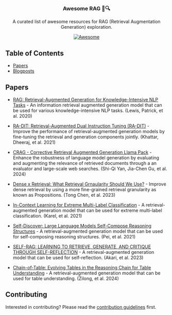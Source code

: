 <p align="center">
<p align="center">
<h3 align="center">Awesome RAG 📄🔍</h3>
<p align="center">
  A curated list of awesome resources for RAG (Retrieval Augmentation Generation) exploration.
</p>
<p align="center">
  <a href="https://github.com/sindresorhus/awesome">
    <img alt="Awesome" src="https://cdn.rawgit.com/sindresorhus/awesome/d7305f38d29fed78fa85652e3a63e154dd8e8829/media/badge.svg">
  </a>
</p>
</p>

## Table of Contents

- [Papers](#papers)
- [Blogposts](#blogs)

## Papers

- [RAG: Retrieval-Augmented Generation for Knowledge-Intensive NLP Tasks](./papers/rag.md) - An information retrieval augmented generation model that can be used for various knowledge-intensive NLP tasks. (Lewis, Patrick, et al. 2020)

- [RA-DIT: Retrieval-Augmented Dual Instruction Tuning (RA-DIT)](./papers/ra-dit.md) - Improve the performance of retrieval-augmented generation models by fine-tuning the retrieval and generation components jointly. (Khattar, Dheeraj, et al. 2021)

- [CRAG - Corrective Retrieval Augmented Generation Llama Pack](./papers/crag.md) - Enhance the robustness of language model generation by evaluating and augmenting the relevance of retrieved documents through a an evaluator and large-scale web searches. (Shi-Qi Yan, Jia-Chen Gu, et al. 2024)

- [Dense x Retrieval: What Retrieval Grnaularity Should We Use?](./papers/dense-retrieval.md) - Improve dense retrieval by using a more fine-grained retrieval granularity as known as Propositions. (Tong Chen, et al. 2023)

- [In-Context Learning for Extreme Multi-Label Classification](./papers/in-context-learning.md) - A retrieval-augmented generation model that can be used for extreme multi-label classification. (Karel, et al. 2021)

- [Self-Discover: Large Language Models Self-Compose Reasoning Structures](./papers/self-discover.md) - A retrieval-augmented generation model that can be used for self-composing reasoning structures. (Pei, et al. 2021)

- [SELF-RAG: LEARNING TO RETRIEVE, GENERATE, AND CRITIQUE THROUGH SELF-REFLECTION](./papers/self-rag.md) - A retrieval-augmented generation model that can be used for self-reflection. (Akari, et al. 2023)

- [Chain-of-Table: Evolving Tables in the Reasoning Chain for Table Understanding](./papers/chain-of-table.md) - A retrieval-augmented generation model that can be used for table understanding. (Zilong, et al. 2024)

## Contributing
Interested in contributing? Please read the [contribution guidelines](CONTRIBUTING.md) first.
